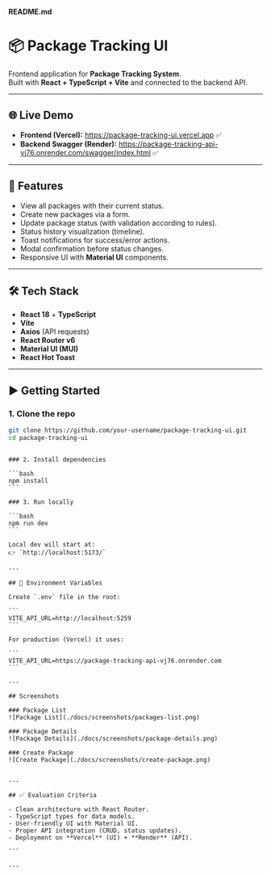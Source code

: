 **README.md**

# 📦 Package Tracking UI

Frontend application for **Package Tracking System**.  
Built with **React + TypeScript + Vite** and connected to the backend API.

---

## 🌐 Live Demo

- **Frontend (Vercel):** https://package-tracking-ui.vercel.app ✅
- **Backend Swagger (Render):** https://package-tracking-api-vj76.onrender.com/swagger/index.html ✅

---

## 🚀 Features

- View all packages with their current status.
- Create new packages via a form.
- Update package status (with validation according to rules).
- Status history visualization (timeline).
- Toast notifications for success/error actions.
- Modal confirmation before status changes.
- Responsive UI with **Material UI** components.

---

## 🛠️ Tech Stack

- **React 18** + **TypeScript**
- **Vite**
- **Axios** (API requests)
- **React Router v6**
- **Material UI (MUI)**
- **React Hot Toast**

---

## ▶️ Getting Started

### 1. Clone the repo

```bash
git clone https://github.com/your-username/package-tracking-ui.git
cd package-tracking-ui
```

````

### 2. Install dependencies

```bash
npm install
```

### 3. Run locally

```bash
npm run dev
```

Local dev will start at:
👉 `http://localhost:5173/`

---

## 🔗 Environment Variables

Create `.env` file in the root:

```
VITE_API_URL=http://localhost:5259
```

For production (Vercel) it uses:

```
VITE_API_URL=https://package-tracking-api-vj76.onrender.com
```

---

## Screenshots

### Package List
![Package List](./docs/screenshots/packages-list.png)

### Package Details
![Package Details](./docs/screenshots/package-details.png)

### Create Package
![Create Package](./docs/screenshots/create-package.png)


---

## ✅ Evaluation Criteria

- Clean architecture with React Router.
- TypeScript types for data models.
- User-friendly UI with Material UI.
- Proper API integration (CRUD, status updates).
- Deployment on **Vercel** (UI) + **Render** (API).

```

---
````

<!-- GITHUB_IMG_UPDATE -->
